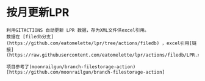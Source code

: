 # 按月更新LPR
    利用GITACTIONS 自动更新 LPR 数据，存为XML文件供excel引用。
    数据在 [filedb分支](https://github.com/eatomelette/lpr/tree/actions/filedb) ，excel引用[链接](https://raw.githubusercontent.com/eatomelette/lpr/actions/filedb/LPR.xml)

    项目参考了(moonrailgun/branch-filestorage-action)[https://github.com/moonrailgun/branch-filestorage-action]